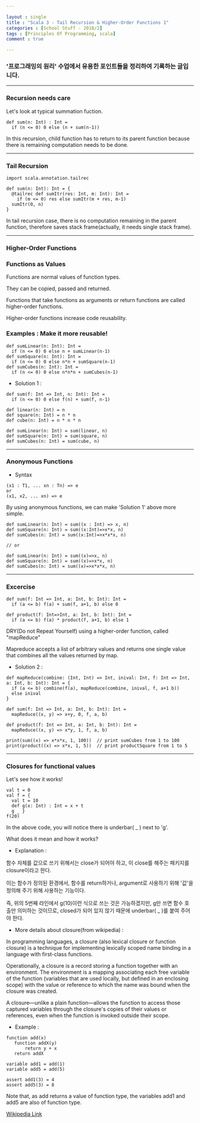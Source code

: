```yaml
---

layout : single
title : "Scala 3 - Tail Recursion & Higher-Order Functions 1"
categories : [School Stuff - 2018/2]
tags : [Principles Of Programming, scala]
comment : true

---
```


### '프로그래밍의 원리' 수업에서 유용한 포인트들을 정리하여 기록하는 글입니다.

---

### Recursion needs care

Let's look at typical summation fuction.

~~~
def sum(n: Int) : Int = 
  if (n <= 0) 0 else (n + sum(n-1))
~~~

In this recursion, child function has to return to its parent function because there is remaining computation needs to be done.

---

### Tail Recursion

~~~
import scala.annotation.tailrec

def sum(n: Int): Int = {
  @tailrec def sumItr(res: Int, m: Int): Int =
    if (m <= 0) res else sumItr(m + res, m-1)
  sumItr(0, n)
}
~~~

In tail recursion case, there is no computation remaining in the parent function, therefore saves stack frame(actually, it needs single stack frame).


---

### Higher-Order Functions


### Functions as Values

Functions are normal values of function types.

They can be copied, passed and returned.

Functions that take functions as arguments or return functions are called higher-order functions.

Higher-order functions increase code reusability.

### Examples : Make it more reusable!

~~~
def sumLinear(n: Int): Int = 
  if (n <= 0) 0 else n + sumLinear(n-1)
def sumSquare(n: Int): Int = 
  if (n <= 0) 0 else n*n + sumSquare(n-1)
def sumCubes(n: Int): Int = 
  if (n <= 0) 0 else n*n*n + sumCubes(n-1)
~~~

- Solution 1 : 

~~~
def sum(f: Int => Int, n: Int): Int =
  if (n <= 0) 0 else f(n) + sum(f, n-1)

def linear(n: Int) = n
def square(n: Int) = n * n
def cube(n: Int) = n * n * n

def sumLinear(n: Int) = sum(linear, n)
def sumSquare(n: Int) = sum(square, n)
def sumCubes(n: Int) = sum(cube, n)
~~~

---

### Anonymous Functions

- Syntax

~~~
(x1 : T1, ... xn : Tn) => e
or
(x1, x2, ... xn) => e
~~~

By using anonymous functions, we can make 'Solution 1' above more simple.

~~~
def sumLinear(n: Int) = sum((x : Int) => x, n)
def sumSquare(n: Int) = sum((x:Int)=>x*x, n)
def sumCubes(n: Int) = sum((x:Int)=>x*x*x, n)

// or

def sumLinear(n: Int) = sum((x)=>x, n)
def sumSquare(n: Int) = sum((x)=>x*x, n)
def sumCubes(n: Int) = sum((x)=>x*x*x, n)
~~~

---

### Excercise

~~~
def sum(f: Int => Int, a: Int, b: Int): Int =
  if (a <= b) f(a) + sum(f, a+1, b) else 0

def product(f: Int=>Int, a: Int, b: Int): Int = 
  if (a <= b) f(a) * product(f, a+1, b) else 1  
~~~

DRY(Do not Repeat Yourself) using a higher-order function, called "mapReduce"

Mapreduce accepts a list of arbitrary values and returns one single value that combines all the values returned by map.

- Solution 2 :

~~~
def mapReduce(combine: (Int, Int) => Int, inival: Int, f: Int => Int, a: Int, b: Int): Int = {
  if (a <= b) combine(f(a), mapReduce(combine, inival, f, a+1 b))
  else inival
}

def sum(f: Int => Int, a: Int, b: Int): Int = 
  mapReduce((x, y) => x+y, 0, f, a, b)

def product(f: Int => Int, a: Int, b: Int): Int =
  mapReduce((x, y) => x*y, 1, f, a, b)

print(sum((x) => x*x*x, 1, 100))  // print sumCubes from 1 to 100
print(product((x) => x*x, 1, 5))  // print productSquare from 1 to 5
~~~


---

### Closures for functional values

Let's see how it works!

~~~
val t = 0
val f = {
  val t = 10
  def g(x: Int) : Int = x + t
  g _ }
f(20)
~~~

In the above code, you will notice there is underbar( _ ) next to 'g'. 

What does it mean and how it works?

- Explanation :

함수 자체를 값으로 쓰기 위해서는 close가 되어야 하고, 이 close를 해주는 패키지를 closure이라고 한다.

이는 함수가 정의된 환경에서, 함수를 return하거나, argument로 사용하기 위해 '값'을 정의해 주기 위해 사용하는 기능이다.

즉, 위의 5번째 라인에서 g(10)이런 식으로 쓰는 것은 가능하겠지만, g만 쓰면 함수 호출만 의미하는 것이므로, closed가 되어 있지 않기 때문에 underbar( _ )를 붙여 주어야 한다.

- More details about closure(from wikipedia) :

In programming languages, a closure (also lexical closure or function closure) is a technique for implementing lexically scoped name binding in a language with first-class functions.

Operationally, a closure is a record storing a function together with an environment. The environment is a mapping associating each free variable of the function (variables that are used locally, but defined in an enclosing scope) with the value or reference to which the name was bound when the closure was created.

A closure—unlike a plain function—allows the function to access those captured variables through the closure's copies of their values or references, even when the function is invoked outside their scope.

- Example :

~~~
function add(x)
   function addX(y)
       return y + x
   return addX

variable add1 = add(1)
variable add5 = add(5)

assert add1(3) = 4
assert add5(3) = 8
~~~

Note that, as add returns a value of function type, the variables add1 and add5 are also of function type.

[Wikipedia Link](https://en.wikipedia.org/wiki/Closure_(computer_programming))











